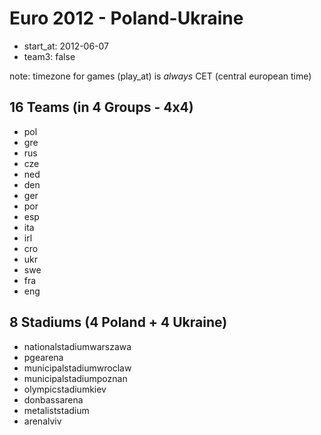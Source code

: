 # Euro 2012 -  Poland-Ukraine

- start_at: 2012-06-07
- team3: false

note: timezone for games (play_at) is *always* CET (central european time)


## 16 Teams (in 4 Groups - 4x4)
- pol
- gre
- rus
- cze
- ned
- den
- ger
- por
- esp
- ita
- irl
- cro
- ukr
- swe
- fra
- eng

## 8 Stadiums (4 Poland + 4 Ukraine)
- nationalstadiumwarszawa
- pgearena
- municipalstadiumwroclaw
- municipalstadiumpoznan
- olympicstadiumkiev
- donbassarena
- metaliststadium
- arenalviv
